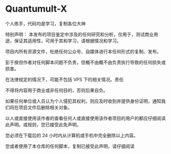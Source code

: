 # Quantumult-X
个人练手，代码均是学习，复制各位大神

特别声明：
本发布的项目鉴定中涉及的任何研究和分析，仅用于，测试商业用途，保证其适用性，可用于其和学习，请根据情况和学习。

项目内所有资源文件，杜绝任何公众号、自媒体进行本任何形式的复制、发布。

彭于揆但作者对任何脚本问题不负责，但概不由概不由负责执行导致的任何损失或损害。

在法律规定的情况下，可能不包括 VPS 下的相关情况。责任

不得将内容用于商业或非任何目的，否则后果自负。

如果任何单位或人员认为个人侵犯其权利，则应及时收到并提供身份证明，通知我们将在项目文件后删除相关对象。

以人或直接使用该作者的查看任何人或直接使用该作者项目的用户的都应仔细阅读此声明。或规则，您已接受此免声明。

您必须在下载后的 24 小时内从计算机或手机中完全删除以上内容。

您或者使用了本仓库的任何脚本，复制已接受此声明，请仔细阅读
